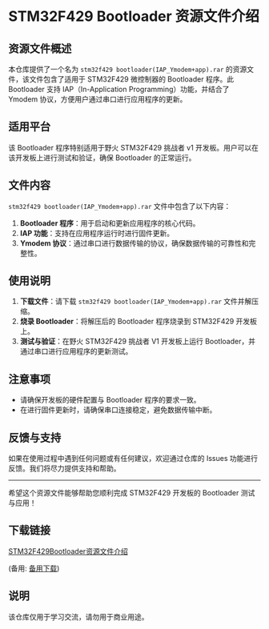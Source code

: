 # STM32F429 Bootloader 资源文件介绍

## 资源文件概述

本仓库提供了一个名为 `stm32f429 bootloader(IAP_Ymodem+app).rar` 的资源文件，该文件包含了适用于 STM32F429 微控制器的 Bootloader 程序。此 Bootloader 支持 IAP（In-Application Programming）功能，并结合了 Ymodem 协议，方便用户通过串口进行应用程序的更新。

## 适用平台

该 Bootloader 程序特别适用于野火 STM32F429 挑战者 v1 开发板。用户可以在该开发板上进行测试和验证，确保 Bootloader 的正常运行。

## 文件内容

`stm32f429 bootloader(IAP_Ymodem+app).rar` 文件中包含了以下内容：

1. **Bootloader 程序**：用于启动和更新应用程序的核心代码。
2. **IAP 功能**：支持在应用程序运行时进行固件更新。
3. **Ymodem 协议**：通过串口进行数据传输的协议，确保数据传输的可靠性和完整性。

## 使用说明

1. **下载文件**：请下载 `stm32f429 bootloader(IAP_Ymodem+app).rar` 文件并解压缩。
2. **烧录 Bootloader**：将解压后的 Bootloader 程序烧录到 STM32F429 开发板上。
3. **测试与验证**：在野火 STM32F429 挑战者 V1 开发板上运行 Bootloader，并通过串口进行应用程序的更新测试。

## 注意事项

- 请确保开发板的硬件配置与 Bootloader 程序的要求一致。
- 在进行固件更新时，请确保串口连接稳定，避免数据传输中断。

## 反馈与支持

如果在使用过程中遇到任何问题或有任何建议，欢迎通过仓库的 Issues 功能进行反馈。我们将尽力提供支持和帮助。

---

希望这个资源文件能够帮助您顺利完成 STM32F429 开发板的 Bootloader 测试与应用！

## 下载链接
[STM32F429Bootloader资源文件介绍](https://pan.quark.cn/s/5b3ee98b36ff) 

(备用: [备用下载](https://pan.baidu.com/s/12DeEwRKizzxenmoQ35Z57Q?pwd=1234))

## 说明

该仓库仅用于学习交流，请勿用于商业用途。
